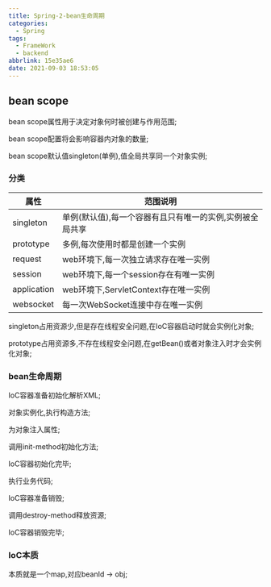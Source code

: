 ```yaml
---
title: Spring-2-bean生命周期
categories:
  - Spring
tags:
  - FrameWork
  - backend
abbrlink: 15e35ae6
date: 2021-09-03 18:53:05
---
```


## bean scope

bean scope属性用于决定对象何时被创建与作用范围;

bean scope配置将会影响容器内对象的数量;

bean scope默认值singleton(单例),值全局共享同一个对象实例;

### 分类

| 属性        | 范围说明                                                 |
| ----------- | -------------------------------------------------------- |
| singleton   | 单例(默认值),每一个容器有且只有唯一的实例,实例被全局共享 |
| prototype   | 多例,每次使用时都是创建一个实例                          |
| request     | web环境下,每一次独立请求存在唯一实例                     |
| session     | web环境下,每一个session存在有唯一实例                    |
| application | web环境下,ServletContext存在唯一实例                     |
| websocket   | 每一次WebSocket连接中存在唯一实例                        |

singleton占用资源少,但是存在线程安全问题,在IoC容器启动时就会实例化对象;

prototype占用资源多,不存在线程安全问题,在getBean()或者对象注入时才会实例化对象;

### bean生命周期

IoC容器准备初始化解析XML;

对象实例化,执行构造方法;

为对象注入属性;

调用init-method初始化方法;

IoC容器初始化完毕;

执行业务代码;

IoC容器准备销毁;

调用destroy-method释放资源;

IoC容器销毁完毕;

### IoC本质

本质就是一个map,对应beanId	->	obj;





